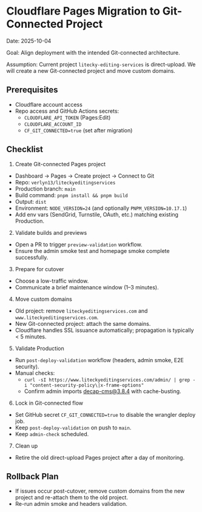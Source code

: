 # Cloudflare Pages Migration to Git-Connected Project

Date: 2025-10-04

Goal: Align deployment with the intended Git-connected architecture.

Assumption: Current project `litecky-editing-services` is direct-upload. We will create a new Git-connected project and move custom domains.

## Prerequisites
- Cloudflare account access
- Repo access and GitHub Actions secrets:
  - `CLOUDFLARE_API_TOKEN` (Pages:Edit)
  - `CLOUDFLARE_ACCOUNT_ID`
  - `CF_GIT_CONNECTED=true` (set after migration)

## Checklist

1. Create Git-connected Pages project
- Dashboard → Pages → Create project → Connect to Git
- Repo: `verlyn13/liteckyeditingservices`
- Production branch: `main`
- Build command: `pnpm install && pnpm build`
- Output: `dist`
- Environment: `NODE_VERSION=24` (and optionally `PNPM_VERSION=10.17.1`)
- Add env vars (SendGrid, Turnstile, OAuth, etc.) matching existing Production.

2. Validate builds and previews
- Open a PR to trigger `preview-validation` workflow.
- Ensure the admin smoke test and homepage smoke complete successfully.

3. Prepare for cutover
- Choose a low-traffic window.
- Communicate a brief maintenance window (1–3 minutes).

4. Move custom domains
- Old project: remove `liteckyeditingservices.com` and `www.liteckyeditingservices.com`.
- New Git-connected project: attach the same domains.
- Cloudflare handles SSL issuance automatically; propagation is typically < 5 minutes.

5. Validate Production
- Run `post-deploy-validation` workflow (headers, admin smoke, E2E security).
- Manual checks:
  - `curl -sI https://www.liteckyeditingservices.com/admin/ | grep -i "content-security-policy\|x-frame-options"`
  - Confirm admin imports decap-cms@3.8.4 with cache-busting.

6. Lock in Git-connected flow
- Set GitHub secret `CF_GIT_CONNECTED=true` to disable the wrangler deploy job.
- Keep `post-deploy-validation` on push to `main`.
- Keep `admin-check` scheduled.

7. Clean up
- Retire the old direct-upload Pages project after a day of monitoring.

## Rollback Plan
- If issues occur post-cutover, remove custom domains from the new project and re-attach them to the old project.
- Re-run admin smoke and headers validation.

